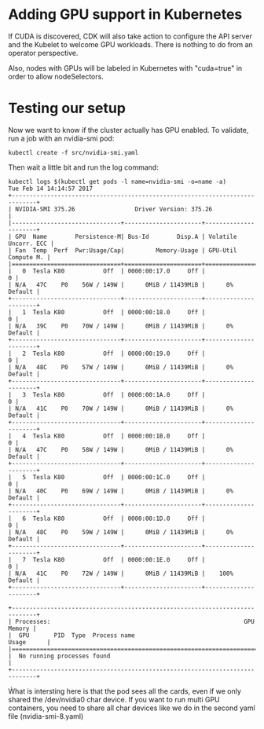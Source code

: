 # Adding GPU support in Kubernetes

If CUDA is discovered, CDK will also take action to configure the API server and the Kubelet to welcome GPU workloads. There is nothing to do from an operator perspective. 

Also, nodes with GPUs will be labeled in Kubernetes with "cuda=true" in order to allow nodeSelectors. 

# Testing our setup

Now we want to know if the cluster actually has GPU enabled. To validate, run a job with an nvidia-smi pod: 

```
kubectl create -f src/nvidia-smi.yaml
```

Then wait a little bit and run the log command: 

```
kubectl logs $(kubectl get pods -l name=nvidia-smi -o=name -a)
Tue Feb 14 14:14:57 2017       
+-----------------------------------------------------------------------------+
| NVIDIA-SMI 375.26                 Driver Version: 375.26                    |
|-------------------------------+----------------------+----------------------+
| GPU  Name        Persistence-M| Bus-Id        Disp.A | Volatile Uncorr. ECC |
| Fan  Temp  Perf  Pwr:Usage/Cap|         Memory-Usage | GPU-Util  Compute M. |
|===============================+======================+======================|
|   0  Tesla K80           Off  | 0000:00:17.0     Off |                    0 |
| N/A   47C    P0    56W / 149W |      0MiB / 11439MiB |      0%      Default |
+-------------------------------+----------------------+----------------------+
|   1  Tesla K80           Off  | 0000:00:18.0     Off |                    0 |
| N/A   39C    P0    70W / 149W |      0MiB / 11439MiB |      0%      Default |
+-------------------------------+----------------------+----------------------+
|   2  Tesla K80           Off  | 0000:00:19.0     Off |                    0 |
| N/A   48C    P0    57W / 149W |      0MiB / 11439MiB |      0%      Default |
+-------------------------------+----------------------+----------------------+
|   3  Tesla K80           Off  | 0000:00:1A.0     Off |                    0 |
| N/A   41C    P0    70W / 149W |      0MiB / 11439MiB |      0%      Default |
+-------------------------------+----------------------+----------------------+
|   4  Tesla K80           Off  | 0000:00:1B.0     Off |                    0 |
| N/A   47C    P0    58W / 149W |      0MiB / 11439MiB |      0%      Default |
+-------------------------------+----------------------+----------------------+
|   5  Tesla K80           Off  | 0000:00:1C.0     Off |                    0 |
| N/A   40C    P0    69W / 149W |      0MiB / 11439MiB |      0%      Default |
+-------------------------------+----------------------+----------------------+
|   6  Tesla K80           Off  | 0000:00:1D.0     Off |                    0 |
| N/A   48C    P0    59W / 149W |      0MiB / 11439MiB |      0%      Default |
+-------------------------------+----------------------+----------------------+
|   7  Tesla K80           Off  | 0000:00:1E.0     Off |                    0 |
| N/A   41C    P0    72W / 149W |      0MiB / 11439MiB |    100%      Default |
+-------------------------------+----------------------+----------------------+
                                                                               
+-----------------------------------------------------------------------------+
| Processes:                                                       GPU Memory |
|  GPU       PID  Type  Process name                               Usage      |
|=============================================================================|
|  No running processes found                                                 |
+-----------------------------------------------------------------------------+
```

Ẁhat is intersting here is that the pod sees all the cards, even if we only shared the /dev/nvidia0 char device. 
If you want to run multi GPU containers, you need to share all char devices like we do in the second yaml file (nvidia-smi-8.yaml)


